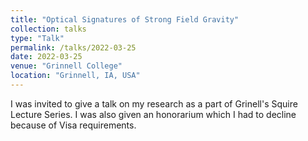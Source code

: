 ```yaml
---
title: "Optical Signatures of Strong Field Gravity"
collection: talks
type: "Talk"
permalink: /talks/2022-03-25
date: 2022-03-25
venue: "Grinnell College"
location: "Grinnell, IA, USA"
---
```


I was invited to give a talk on my research as a part of Grinell's Squire Lecture Series.
I was also given an honorarium which I had to decline because of Visa requirements.
